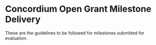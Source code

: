 # Concordium Open Grant Milestone Delivery
These are the guidelines to be followed for milestones submitted for evaluation. 
